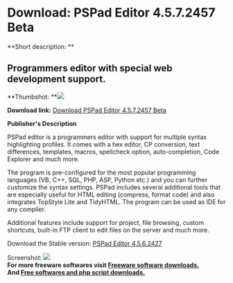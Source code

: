 # Download: PSPad Editor 4.5.7.2457 Beta

**Short description: **

## Programmers editor with special web development support.

  
**Thumbshot: **![](http://www.freewarefiles.com/screenshot/pspad_md.gif)   
  
**Download link:** [Download PSPad Editor 4.5.7.2457 Beta](http://freesoftwares.boysofts.com/PSPad-Editor_program_8154.html)  
  

**Publisher's Description**  
  

PSPad editor is a programmers editor with support for multiple syntax
highlighting profiles. It comes with a hex editor, CP conversion, text
differences, templates, macros, spellcheck option, auto-completion, Code
Explorer and much more.

The program is pre-configured for the most popular programming languages (VB,
C++, SQL, PHP, ASP, Python etc.) and you can further customize the syntax
settings. PSPad includes several additional tools that are especially useful
for HTML editing (compress, format code) and also integrates TopStyle Lite and
TidyHTML. The program can be used as IDE for any compiler.

Additional features include support for project, file browsing, custom
shortcuts, built-in FTP client to edit files on the server and much more.

Download the Stable version: [PSPad Editor
4.5.6.2427](http://pspad.cincura.net/files/pspad456inst_en.exe)

  
  
Screenshot: ![](http://www.freewarefiles.com/screenshot/pspad.gif)  
**For more freeware softwares visit [Freeware software downloads.](http://freesoftwares.boysofts.com/)**   
**And [Free softwares and php script downloads.](http://www.boysofts.com/)**

